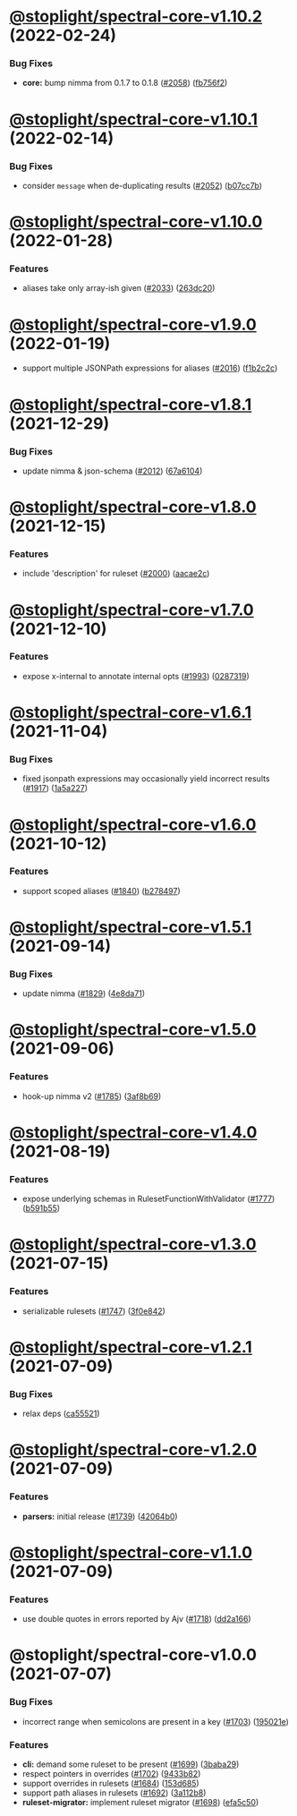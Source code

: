 # [@stoplight/spectral-core-v1.10.2](https://github.com/stoplightio/spectral/compare/@stoplight/spectral-core-v1.10.1...@stoplight/spectral-core-v1.10.2) (2022-02-24)


### Bug Fixes

* **core:** bump nimma from 0.1.7 to 0.1.8 ([#2058](https://github.com/stoplightio/spectral/issues/2058)) ([fb756f2](https://github.com/stoplightio/spectral/commit/fb756f2e582e533d79c1ac3ed5cef2e8f8b1b299))

# [@stoplight/spectral-core-v1.10.1](https://github.com/stoplightio/spectral/compare/@stoplight/spectral-core-v1.10.0...@stoplight/spectral-core-v1.10.1) (2022-02-14)

### Bug Fixes

- consider `message` when de-duplicating results ([#2052](https://github.com/stoplightio/spectral/issues/2052)) ([b07cc7b](https://github.com/stoplightio/spectral/commit/b07cc7b94e65277e1328e4511508db923330ab52))

# [@stoplight/spectral-core-v1.10.0](https://github.com/stoplightio/spectral/compare/@stoplight/spectral-core-v1.9.0...@stoplight/spectral-core-v1.10.0) (2022-01-28)

### Features

- aliases take only array-ish given ([#2033](https://github.com/stoplightio/spectral/issues/2033)) ([263dc20](https://github.com/stoplightio/spectral/commit/263dc20581c3c24c2903f5522d8b212d15c01df6))

# [@stoplight/spectral-core-v1.9.0](https://github.com/stoplightio/spectral/compare/@stoplight/spectral-core-v1.8.1...@stoplight/spectral-core-v1.9.0) (2022-01-19)

- support multiple JSONPath expressions for aliases ([#2016](https://github.com/stoplightio/spectral/issues/2016)) ([f1b2c2c](https://github.com/stoplightio/spectral/commit/f1b2c2c81dbf5a3ddec4d3b212b4b942d0a88055))

# [@stoplight/spectral-core-v1.8.1](https://github.com/stoplightio/spectral/compare/@stoplight/spectral-core-v1.8.0...@stoplight/spectral-core-v1.8.1) (2021-12-29)

### Bug Fixes

- update nimma & json-schema ([#2012](https://github.com/stoplightio/spectral/issues/2012)) ([67a6104](https://github.com/stoplightio/spectral/commit/67a6104d9283788462b1c4c229733d5371c041ca))

# [@stoplight/spectral-core-v1.8.0](https://github.com/stoplightio/spectral/compare/@stoplight/spectral-core-v1.7.0...@stoplight/spectral-core-v1.8.0) (2021-12-15)

### Features

- include 'description' for ruleset ([#2000](https://github.com/stoplightio/spectral/issues/2000)) ([aacae2c](https://github.com/stoplightio/spectral/commit/aacae2c6b037c5411247644bfb8b5eecea046a1d))

# [@stoplight/spectral-core-v1.7.0](https://github.com/stoplightio/spectral/compare/@stoplight/spectral-core-v1.6.1...@stoplight/spectral-core-v1.7.0) (2021-12-10)

### Features

- expose x-internal to annotate internal opts ([#1993](https://github.com/stoplightio/spectral/issues/1993)) ([0287319](https://github.com/stoplightio/spectral/commit/028731980892882a8ba637a76046bb5a42c92b79))

# [@stoplight/spectral-core-v1.6.1](https://github.com/stoplightio/spectral/compare/@stoplight/spectral-core-v1.6.0...@stoplight/spectral-core-v1.6.1) (2021-11-04)

### Bug Fixes

- fixed jsonpath expressions may occasionally yield incorrect results ([#1917](https://github.com/stoplightio/spectral/issues/1917)) ([1a5a227](https://github.com/stoplightio/spectral/commit/1a5a227d6319dcc2b1ad8cfefffe044a7a4b3cbc))

# [@stoplight/spectral-core-v1.6.0](https://github.com/stoplightio/spectral/compare/@stoplight/spectral-core-v1.5.1...@stoplight/spectral-core-v1.6.0) (2021-10-12)

### Features

- support scoped aliases ([#1840](https://github.com/stoplightio/spectral/issues/1840)) ([b278497](https://github.com/stoplightio/spectral/commit/b278497a414323dea433e48596aaa58abf269f5d))

# [@stoplight/spectral-core-v1.5.1](https://github.com/stoplightio/spectral/compare/@stoplight/spectral-core-v1.5.0...@stoplight/spectral-core-v1.5.1) (2021-09-14)

### Bug Fixes

- update nimma ([#1829](https://github.com/stoplightio/spectral/issues/1829)) ([4e8da71](https://github.com/stoplightio/spectral/commit/4e8da71a36526e51fae06be0a13db5dd77ad77d6))

# [@stoplight/spectral-core-v1.5.0](https://github.com/stoplightio/spectral/compare/@stoplight/spectral-core-v1.4.0...@stoplight/spectral-core-v1.5.0) (2021-09-06)

### Features

- hook-up nimma v2 ([#1785](https://github.com/stoplightio/spectral/issues/1785)) ([3af8b69](https://github.com/stoplightio/spectral/commit/3af8b69e21ac73493c7539ddb0b8970782fcd5ac))

# [@stoplight/spectral-core-v1.4.0](https://github.com/stoplightio/spectral/compare/@stoplight/spectral-core-v1.3.0...@stoplight/spectral-core-v1.4.0) (2021-08-19)

### Features

- expose underlying schemas in RulesetFunctionWithValidator ([#1777](https://github.com/stoplightio/spectral/issues/1777)) ([b591b55](https://github.com/stoplightio/spectral/commit/b591b55350c5182de0e5b45a4739a960ea63bbda))

# [@stoplight/spectral-core-v1.3.0](https://github.com/stoplightio/spectral/compare/@stoplight/spectral-core-v1.2.1...@stoplight/spectral-core-v1.3.0) (2021-07-15)

### Features

- serializable rulesets ([#1747](https://github.com/stoplightio/spectral/issues/1747)) ([3f0e842](https://github.com/stoplightio/spectral/commit/3f0e8421a9d6f83e8486dd48acbb406275924623))

# [@stoplight/spectral-core-v1.2.1](https://github.com/stoplightio/spectral/compare/@stoplight/spectral-core-v1.2.0...@stoplight/spectral-core-v1.2.1) (2021-07-09)

### Bug Fixes

- relax deps ([ca55521](https://github.com/stoplightio/spectral/commit/ca555210b7c50229c6f8cd0ae9e4e83dedb15083))

# [@stoplight/spectral-core-v1.2.0](https://github.com/stoplightio/spectral/compare/@stoplight/spectral-core-v1.1.0...@stoplight/spectral-core-v1.2.0) (2021-07-09)

### Features

- **parsers:** initial release ([#1739](https://github.com/stoplightio/spectral/issues/1739)) ([42064b0](https://github.com/stoplightio/spectral/commit/42064b04887616e863f2da27cd19b4cdcc35c0a3))

# [@stoplight/spectral-core-v1.1.0](https://github.com/stoplightio/spectral/compare/@stoplight/spectral-core-v1.0.0...@stoplight/spectral-core-v1.1.0) (2021-07-09)

### Features

- use double quotes in errors reported by Ajv ([#1718](https://github.com/stoplightio/spectral/issues/1718)) ([dd2a166](https://github.com/stoplightio/spectral/commit/dd2a166eff5e11c830d44f33bfc928e06a5c33f7))

# @stoplight/spectral-core-v1.0.0 (2021-07-07)

### Bug Fixes

- incorrect range when semicolons are present in a key ([#1703](https://github.com/stoplightio/spectral/issues/1703)) ([195021e](https://github.com/stoplightio/spectral/commit/195021e69ba04cf23f0109f609c5ce6056614e7a))

### Features

- **cli:** demand some ruleset to be present ([#1699](https://github.com/stoplightio/spectral/issues/1699)) ([3baba29](https://github.com/stoplightio/spectral/commit/3baba292bd4f318b88299d6de9b75d021b508ace))
- respect pointers in overrides ([#1702](https://github.com/stoplightio/spectral/issues/1702)) ([9433b82](https://github.com/stoplightio/spectral/commit/9433b829d722aebc8a9a42fe327c21bba2a3b5e1))
- support overrides in rulesets ([#1684](https://github.com/stoplightio/spectral/issues/1684)) ([153d685](https://github.com/stoplightio/spectral/commit/153d68557da4bcffd6d2ed2261bcdb6a8324cdb5))
- support path aliases in rulesets ([#1692](https://github.com/stoplightio/spectral/issues/1692)) ([3a112b8](https://github.com/stoplightio/spectral/commit/3a112b85126f9c926c5c1efd084dda2b478d8c42))
- **ruleset-migrator:** implement ruleset migrator ([#1698](https://github.com/stoplightio/spectral/issues/1698)) ([efa5c50](https://github.com/stoplightio/spectral/commit/efa5c50ace565df089707a5196643d52cc82bad6))
